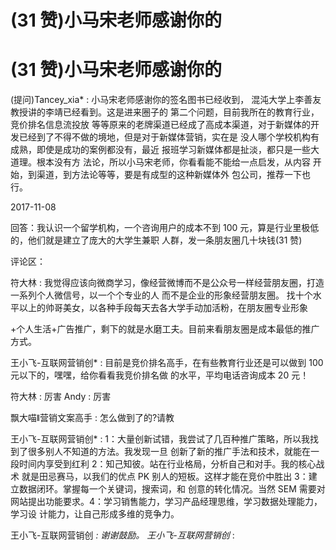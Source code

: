 # (31 赞)小马宋老师感谢你的

# (31 赞)小马宋老师感谢你的

(提问)Tancey_xia* : 小马宋老师感谢你的签名图书已经收到， 混沌大学上李善友教授讲的李靖已经看到。这是进来圈子的 第二个问题，目前我所在的教育行业，竞价排名信息流投放 等等原来的老牌渠道已经成了高成本渠道，对于新媒体的开 发已经到了不得不做的境地，但是对于新媒体营销，实在是 没人哪个学校机构有成熟，即使是成功的案例都没有，最近 报班学习新媒体都是扯淡，都只是一些大道理。根本没有方 法论，所以小马宋老师，你看看能不能给一点启发，从内容 开始，到渠道，到方法论等等，要是有成型的这种新媒体外 包公司，推荐一下也行。

2017-11-08

回答：我认识一个留学机构，一个咨询用户的成本不到 100 元，算是行业里极低的，他们就是建立了庞大的大学生兼职 人群，发一条朋友圈几十块钱(31 赞)

评论区：

符大林 : 我觉得应该向微商学习，像经营微博而不是公众号一样经营朋友圈，打造一系列个人微信号，以一个个专业的人 而不是企业的形象经营朋友圈。 找十个水平以上的帅哥美女，以各种手段每天去各大学手动加活粉，在朋友圈专业形象

+个人生活+广告推广，剩下的就是水磨工夫。目前来看朋友圈是成本最低的推广方式。

王小飞-互联网营销创* : 目前是竞价排名高手，在有些教育行业还是可以做到 100 元以下的，嘿嘿，给你看看我竞价排名做 的水平，平均电话咨询成本 20 元！

符大林 : 厉害 Andy : 厉害

飘大喵ǁ营销文案高手 : 怎么做到了的?请教

王小飞-互联网营销创* : 1：大量创新试错，我尝试了几百种推广策略，所以我找到了很多别人不知道的方法。我发现一旦 创新了新的推广手法和技术，就能在一段时间内享受到红利 2：知己知彼。站在行业格局，分析自己和对手。我的核心战术 就是田忌赛马，以我们的优点 PK 别人的短板。这样才能在竞价中胜出 3：建立数据闭环。掌握每一个关键词，搜索词，和 创意的转化情况。当然 SEM 需要对网站提出功能要求。4：学习销售能力，学习产品经理思维，学习数据处理能力，学习设 计能力，让自己形成多维的竞争力。

王小飞-互联网营销创 *: 谢谢鼓励。 王小飞-互联网营销创* :